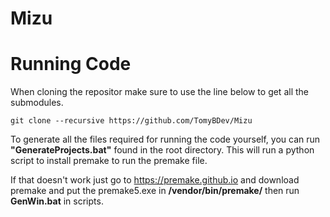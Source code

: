 # Mizu
# Running Code
When cloning the repositor make sure to use the line below to get all the submodules.
```
git clone --recursive https://github.com/TomyBDev/Mizu
```

To generate all the files required for running the code yourself, you can run **"GenerateProjects.bat"** found in the root directory. This will run a python script to install premake to run the premake file. 

If that doesn't work just go to https://premake.github.io and download premake and put the premake5.exe in **/vendor/bin/premake/** then run **GenWin.bat** in scripts.